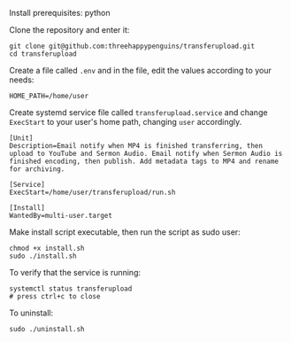 Install prerequisites:
python

Clone the repository and enter it:
```console
git clone git@github.com:threehappypenguins/transferupload.git
cd transferupload
```

Create a file called `.env` and in the file, edit the values according to your needs:
```console
HOME_PATH=/home/user
```

Create systemd service file called `transferupload.service` and change `ExecStart` to your user's home path, changing `user` accordingly.
```console
[Unit]
Description=Email notify when MP4 is finished transferring, then upload to YouTube and Sermon Audio. Email notify when Sermon Audio is finished encoding, then publish. Add metadata tags to MP4 and rename for archiving.

[Service]
ExecStart=/home/user/transferupload/run.sh

[Install]
WantedBy=multi-user.target
```

Make install script executable, then run the script as sudo user:
```console
chmod +x install.sh
sudo ./install.sh
```

To verify that the service is running:
```console
systemctl status transferupload
# press ctrl+c to close
```

To uninstall:
```console
sudo ./uninstall.sh
```